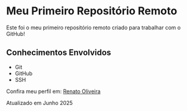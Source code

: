 # Meu Primeiro Repositório Remoto

Este foi o meu primeiro repositório remoto criado para trabalhar com o GitHub!

## Conhecimentos Envolvidos

- Git
- GitHub
- SSH

Confira meu perfil em: [Renato Oliveira](https://github.com/RenatoOliveiraCruz)

Atualizado em Junho 2025

